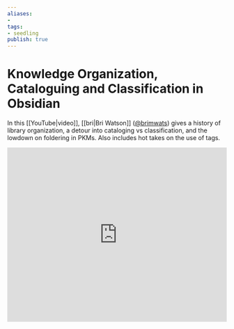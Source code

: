 ```yaml
---
aliases: 
- 
tags:
- seedling
publish: true
---
```


# Knowledge Organization, Cataloguing and Classification in Obsidian


In this [[YouTube|video]], [[bri|Bri Watson]] ([@brimwats](https://twitter.com/brimwats)) gives a history of library organization, a detour into cataloging vs classification, and the lowdown on foldering in PKMs. Also includes hot takes on the use of tags. 


<iframe width="100%" height="400px" src="https://www.youtube.com/embed/cGQBOqvPK50" title="YouTube video player" frameborder="0" allow="accelerometer; autoplay; clipboard-write; encrypted-media; gyroscope; picture-in-picture" allowfullscreen></iframe>


